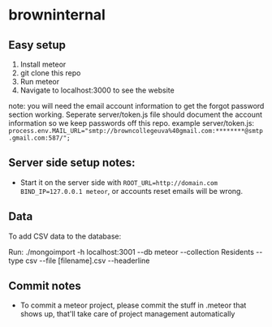 browninternal
=============

## Easy setup

1. Install meteor
2. git clone this repo
3. Run meteor
4. Navigate to localhost:3000 to see the website

note: you will need the email account information to get the forgot password section working.
Seperate server/token.js file should document the account information so we keep passwords off this repo.
example server/token.js:
  `process.env.MAIL_URL="smtp://browncollegeuva%40gmail.com:********@smtp.gmail.com:587/";`

## Server side setup notes:

- Start it on the server side with `ROOT_URL=http://domain.com BIND_IP=127.0.0.1 meteor`, or accounts reset emails will be wrong.

## Data

To add CSV data to the database:

Run: ./mongoimport -h localhost:3001 --db meteor --collection Residents --type csv --file [filename].csv --headerline

## Commit notes

- To commit a meteor project, please commit the stuff in .meteor that shows up, that'll take care of project management automatically
